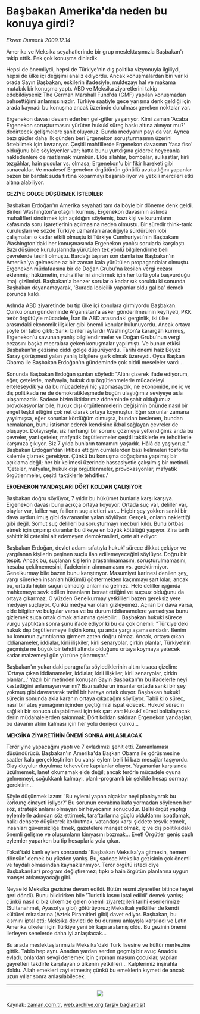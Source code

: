 # Başbakan Amerika'da neden bu konuya girdi?

*Ekrem Dumanlı 2009.12.14*

<tr><td class="metin" colspan="2" style="padding-top: 20px; padding-left: 5px; ">Amerika ve Meksika seyahatlerinde bir grup meslektaşımızla Başbakan'ı takip ettik. Pek çok konuşma dinledik.</td></tr><tr><td class="metin" colspan="2" style="padding-top: 20px; padding-left: 5px; "><p>Hepsi de önemliydi, hepsi de Türkiye'nin dış politika vizyonuyla ilgiliydi, hepsi de ülke içi değişimi analiz ediyordu. Ancak konuşmalardan biri var ki orada Sayın Başbakan, eskilerin ifadesiyle, muktezayı hal ve makama mutabık bir konuşma yaptı. ABD ve Meksika ziyaretlerini takip edebildiyseniz The German Marshall Fund'da (GMF) yapılan konuşmadan bahsettiğimi anlamışsınızdır. Türkiye saatiyle gece yarısına denk geldiği için arada kaynadı bu konuşma ancak üzerinde durulması gereken noktalar var.
<p>Ergenekon davası devam ederken gel-gitler yaşanıyor. Kimi zaman 'Acaba Ergenekon soruşturmasını yürüten hukukî süreç baskı altına alınıyor mu?' dedirtecek gelişmelere şahit oluyoruz. Bunda medyanın payı da var. Ayrıca bazı güçler daha ilk günden beri Ergenekon soruşturmasının üzerini örtebilmek için kıvranıyor. Çeşitli mahfillerde Ergenekon davasının 'fasa fiso' olduğunu bile söyleyenler var; hatta bunu yurtdışına giderek heyecanla nakledenlere de rastlamak mümkün. Elde silahlar, bombalar, suikastlar, kirli tezgâhlar, hain pusular vs. olmasa; Ergenekon'u bir fikir hareketi gibi sunacaklar. Ve maalesef Ergenekon örgütünün gönüllü avukatlığını yapanlar bazen bir bardak suda fırtına koparmayı başarabiliyor ve yetkili mercileri etki altına alabiliyor.
<p>
<b>GEZİYE GÖLGE DÜŞÜRMEK İSTEDİLER</b>
<p>
Başbakan Erdoğan'ın Amerika seyahati tam da böyle bir döneme denk geldi. Birileri Washington'a otağını kurmuş, Ergenekon davasının aslında muhalifleri sindirmek için açıldığını söylemiş, bazı kişi ve kurumların kafasında soru işaretlerinin açılmasına neden olmuştu. Bir süredir think-tank kuruluşları ve sözde Türkiye uzmanları aracılığıyla sürdürülen lobi çalışmaları o kadar etkili olmuştu ki Türkiye Cumhuriyeti'nin Başbakanı Washington'daki her konuşmasında Ergenekon yanlısı sorularla karşılaştı. Bazı düşünce kuruluşlarında yürütülen tek yönlü bilgilendirme belli çevrelerde tesirli olmuştu. Bardağı taşıran son damla ise Başbakan'ın Amerika'ya gelmesine az bir zaman kala yürütülen propagandalar olmuştu. Ergenekon müdafaasına bir de Doğan Grubu'na kesilen vergi cezası eklenmiş; hükümetin, muhaliflerini sindirmek için her türlü yola başvurduğu imajı çizilmişti. Başbakan'a benzer sorular o kadar sık soruldu ki sonunda Başbakan dayanamayarak, 'Burada lobicilik yapanlar oldu galiba' demek zorunda kaldı.
<p>Aslında ABD ziyaretinde bu tip ülke içi konulara girmiyordu Başbakan. Çünkü onun gündeminde Afganistan'a asker gönderilmesinin keyfiyeti, PKK terör örgütüyle mücadele, İran ile ABD arasındaki gerginlik, iki ülke arasındaki ekonomik ilişkiler gibi önemli konular bulunuyordu. Ancak ortaya şöyle bir tablo çıktı: Sanki birileri aylardır Washington'a karargâh kurmuş, Ergenekon'u savunan yanlış bilgilendirmeler ve Doğan Grubu'nun vergi cezasını başka mecralara çeken konuşmalar yapılmıştı. Ve bunun etkisi Başbakan'ın gezisine ciddi gölge düşürüyordu. Tarihî önemi haiz Beyaz Saray görüşmesi yalan yanlış bilgilere gark olmak üzereydi. Oysa Başkan Obama ile Başbakan Erdoğan'ın gündeminde çok ciddi meseleler vardı...
<p>Sonunda Başbakan Erdoğan şunları söyledi: "Altını çizerek ifade ediyorum, eğer, çetelerle, mafyayla, hukuk dışı örgütlenmelerle mücadeleyi erteleseydik ya da bu mücadeleyi hiç yapmasaydık, ne ekonomide, ne iç ve dış politikada ne de demokratikleşmede bugün ulaştığımız seviyeye asla ulaşamazdık. Sadece bizim iktidarımız döneminde şahit olduğumuz provokasyonlar bile, hukuk dışı örgütlenmelerin değişimin önünde nasıl bir engel teşkil ettiğini çok net olarak ortaya koymuştur. Eğer sorunlar zamana yayılmışsa, eğer sorunlar kördüğüm olmuşsa, bundan beslenen, bundan nemalanan, bunu istismar ederek kendisine ikbal sağlayan çevreler de oluşuyor. Dolayısıyla, siz herhangi bir sorunu çözmeye yeltendiğiniz anda bu çevreler, yani çeteler, mafyatik örgütlenmeler çeşitli taktiklerle ve tehditlerle karşınıza çıkıyor. Biz 7 yılda bunların tamamını yaşadık. Hâlâ da yaşıyoruz." Başbakan Erdoğan'dan iktibas ettiğim cümlelerden bazı kelimeleri fosforlu kalemle çizmek gerekiyor. Çünkü bu konuşma doğaçlama yapılmış bir açıklama değil; her bir kelimesi üzerinde hassasiyetle çalışılmış bir metindi. 'Çeteler, mafyalar, hukuk dışı örgütlenmeler, provokasyonlar, mafyatik örgütlenmeler, çeşitli taktiklerle tehditler..'
<p>
<b>ERGENEKON YANDAŞLARI DÖRT KOLDAN ÇALIŞIYOR</b>
<p>
Başbakan doğru söylüyor, 7 yıldır bu hükümet bunlarla karşı karşıya. Ergenekon davası bunu açıkça ortaya koyuyor. Ortada suç var, deliller var, olaylar var, failler var, faillerin suç aletleri var... Hiçbir şey yokken sanki bir dava uydurulmuş gibi davrananlar yalan söylüyor. Gerçek, onların naklettiği gibi değil. Somut suç delilleri bu soruşturmayı mecburi kıldı. Bunu örtbas etmek için çırpınıp duranlar bu ülkeye en büyük kötülüğü yapıyor. Zira tarih şahittir ki çetesini alt edemeyen demokrasileri, çete alt ediyor.
<p>Başbakan Erdoğan, devlet adamı sıfatıyla hukukî sürece dikkat çekiyor ve yargılanan kişilerin peşinen suçlu ilan edilemeyeceğini söylüyor. Doğru bir tespit. Ancak bu, suçlanan kişilerin araştırılmamasını, soruşturulmamasını, hesaba çekilmemesini, ifadelerinin alınmamasını vs. gerektirmiyor. Genelkurmay bile bazen bunu karıştırıyor. Masumiyet karinesi denilen şey, yargı sürerken insanları hükümlü göstermekten kaçınmayı şart kılar; ancak bu, ortada hiçbir suçun olmadığı anlamına gelmez. Hele deliller ışığında mahkemeye sevk edilen insanların beraat ettiğini ve suçsuz olduğunu da ortaya çıkarmaz. O yüzden Genelkurmay yetkilileri bazen gereksiz yere medyayı suçluyor. Çünkü medya var olanı gizleyemez. Açılan bir dava varsa, elde bilgiler ve bulgular varsa ve bu durum iddianamelere yansıdıysa bunu gizlemek suça ortak olmak anlamına gelebilir... Başbakan hukuki sürece vurgu yaptıktan sonra şunu ifade ediyor ki bu da çok önemli: "Türkiye'deki hukuk dışı örgütlenmeye ilişkin konu, şu anda yargı aşamasındadır. Benim bu konunun ayrıntılarına girmem zaten doğru olmaz. Ancak, ortaya çıkan iddianameler, iddialar, kirli ilişkiler, kirli senaryolar, çirkin planlar, Türkiye'nin geçmişte ne büyük bir tehdit altında olduğunu ortaya koymaya yetecek kadar malzemeyi gün yüzüne çıkarmıştır."
<p>Başbakan'ın yukarıdaki paragrafta söylediklerinin altını kısaca çizelim: 'Ortaya çıkan iddianameler, iddialar, kirli ilişkiler, kirli senaryolar, çirkin planlar...' Yazılı bir metinden konuşan Sayın Başbakan'ın bu ifadelerle neyi kastettiğini anlamayan var mı? Bazı safderun insanlar ortada sanki bir şey yokmuş gibi davranarak tarihî bir hataya ortak oluyor. Başbakan hukukî sürecin sonunda akla karanın ortaya çıkacağını söylüyor. Tabii ki o süreç, nasıl bir ateş yumağının içinden geçtiğimizi ispat edecek. Hukukî sürecin sağlıklı bir sonuca ulaşabilmesi için tek şart var: Hukukî süreci baltalayacak derin müdahalelerden sakınmak. Dört koldan saldıran Ergenekon yandaşları, bu davanın akim kalması için her yolu deniyor çünkü... 
<p>
<b>MEKSİKA ZİYARETİNİN ÖNEMİ SONRA ANLAŞILACAK</b>
<p>
Terör yine yapacağını yaptı ve 7 evladımızı şehit etti. Zamanlaması düşündürücü. Başbakan'ın Amerika'da Başkan Obama ile görüşmesine saatler kala gerçekleştirilen bu vahşi eylem belli ki bazı mesajlar taşıyordu. Olay duyulur duyulmaz tehevvüre kapılanlar oluyor. Yaşananlar karşısında üzülmemek, lanet okumamak elde değil; ancak terörle mücadele oyuna gelmemeyi, soğukkanlı kalmayı, planlı-programlı bir şekilde hesap sormayı gerektirir...
<p>Şöyle düşünmek lazım: 'Bu eylemi yapan alçaklar neyi planlayarak bu korkunç cinayeti işliyor?' Bu sorunun cevabına kafa yormadan söylenen her söz, stratejik anlamı olmayan bir heyecanın sonucudur. Belki örgüt yaptığı eylemlerle adından söz ettirmek, taraftarlarına güçlü olduklarını ispatlamak, halkı dehşete düşürerek korkutmak, vatandaşı karşı şiddete teşvik etmek, insanları güvensizliğe itmek, gazetelere manşet olmak, iç ve dış politikadaki önemli gelişme ve oluşumların kimyasını bozmak... Evet! Örgütler geniş çaplı eylemler yaparken bu tip hesaplarla yola çıkar. 
<p>Tokat'taki kanlı eylem sonrasında 'Başbakan Meksika'ya gitmesin, hemen dönsün' demek bu yüzden yanlış. Bu, sadece Meksika gezisinin çok önemli ve faydalı olmasından kaynaklanmıyor. Terör örgütü istedi diye Başbakan(lar) program değiştiremez; tıpkı o hain örgütün planlarına uygun manşet atılamayacağı gibi.
<p>Neyse ki Meksika gezisine devam edildi. Bütün resmî ziyaretler bitince heyet geri döndü. Bunu bildirirken bile 'Turistik kısmı iptal edildi' demek yanlış; çünkü nasıl ki biz ülkemize gelen önemli ziyaretçileri tarihî eserlerimize (Sultanahmet, Ayasofya gibi) götürüyoruz; Meksikalı yetkililer de kendi kültürel miraslarına (Aztek Piramitleri gibi) davet ediyor. Başbakan, bu kısmını iptal etti; Meksika devleti de bu durumu anlayışla karşıladı ve Latin Amerika ülkeleri için Türkiye yeni bir kapı aralamış oldu. Bu gezinin önemi ilerleyen senelerde daha iyi anlaşılacak...
<p>Bu arada meslektaşlarımızla Meksika'daki Türk lisesine ve kültür merkezine gittik. Tablo hep aynı. Anadan yardan serden geçmiş bir avuç Anadolu evladı, onlardan sevgi derlemek için çırpınan masum çocuklar, yapılan gayretleri takdirle karşılayan o ülkenin yetkilileri... Kalplerimiz inşirahla doldu. Allah emekleri zayi etmesin; çünkü bu emeklerin kıymeti de ancak uzun yıllar sonra anlaşılabilecek.
<p><hr/>
<p>
<p><p align="center"><img border="0" src="http://web.archive.org/web/20100110014330im_/http://medya.zaman.com.tr/2009/12/14/tiraj.jpg"/>
<br/></p></p></p></p></p></p></p></p></p></p></p></p></p></p></p></p></p></p></p></p></td></tr>

Kaynak: [zaman.com.tr](http://zaman.com.tr/yazar.do?yazino=927035), [web.archive.org (arşiv bağlantısı)](http://web.archive.org/web/20100110014330/http://zaman.com.tr:80/yazar.do?yazino=927035)

